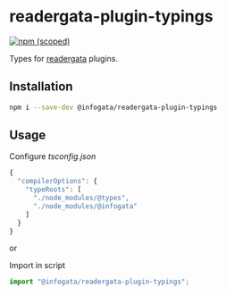 # readergata-plugin-typings

[![npm (scoped)](https://img.shields.io/npm/v/@infogata/readergata-plugin-typings)](https://www.npmjs.com/package/@infogata/readergata-plugin-typings)

Types for [readergata](https://gitlab.com/elijahgreen/readergata) plugins.

## Installation

```sh
npm i --save-dev @infogata/readergata-plugin-typings
```

## Usage

Configure _tsconfig.json_

```js
{
  "compilerOptions": {
    "typeRoots": [
      "./node_modules/@types",
      "./node_modules/@infogata"
    ]
  }
}
```

or

Import in script

```js
import "@infogata/readergata-plugin-typings";
```
